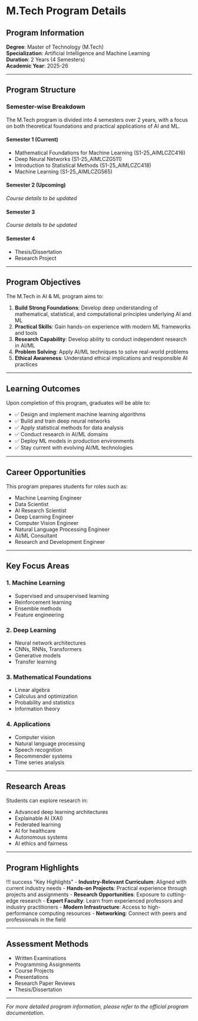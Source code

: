 # M.Tech Program Details

## Program Information

**Degree**: Master of Technology (M.Tech)  
**Specialization**: Artificial Intelligence and Machine Learning  
**Duration**: 2 Years (4 Semesters)  
**Academic Year**: 2025-26

---

## Program Structure

### Semester-wise Breakdown

The M.Tech program is divided into 4 semesters over 2 years, with a focus on both theoretical foundations and practical applications of AI and ML.

#### **Semester 1** (Current)
- Mathematical Foundations for Machine Learning (S1-25_AIMLCZC416)
- Deep Neural Networks (S1-25_AIMLCZG511)
- Introduction to Statistical Methods (S1-25_AIMLCZC418)
- Machine Learning (S1-25_AIMLCZG565)

#### **Semester 2** (Upcoming)
*Course details to be updated*

#### **Semester 3**
*Course details to be updated*

#### **Semester 4**
- Thesis/Dissertation
- Research Project

---

## Program Objectives

The M.Tech in AI & ML program aims to:

1. **Build Strong Foundations**: Develop deep understanding of mathematical, statistical, and computational principles underlying AI and ML
2. **Practical Skills**: Gain hands-on experience with modern ML frameworks and tools
3. **Research Capability**: Develop ability to conduct independent research in AI/ML
4. **Problem Solving**: Apply AI/ML techniques to solve real-world problems
5. **Ethical Awareness**: Understand ethical implications and responsible AI practices

---

## Learning Outcomes

Upon completion of this program, graduates will be able to:

- ✅ Design and implement machine learning algorithms
- ✅ Build and train deep neural networks
- ✅ Apply statistical methods for data analysis
- ✅ Conduct research in AI/ML domains
- ✅ Deploy ML models in production environments
- ✅ Stay current with evolving AI/ML technologies

---

## Career Opportunities

This program prepares students for roles such as:

- Machine Learning Engineer
- Data Scientist
- AI Research Scientist
- Deep Learning Engineer
- Computer Vision Engineer
- Natural Language Processing Engineer
- AI/ML Consultant
- Research and Development Engineer

---

## Key Focus Areas

### 1. **Machine Learning**
- Supervised and unsupervised learning
- Reinforcement learning
- Ensemble methods
- Feature engineering

### 2. **Deep Learning**
- Neural network architectures
- CNNs, RNNs, Transformers
- Generative models
- Transfer learning

### 3. **Mathematical Foundations**
- Linear algebra
- Calculus and optimization
- Probability and statistics
- Information theory

### 4. **Applications**
- Computer vision
- Natural language processing
- Speech recognition
- Recommender systems
- Time series analysis

---

## Research Areas

Students can explore research in:

- Advanced deep learning architectures
- Explainable AI (XAI)
- Federated learning
- AI for healthcare
- Autonomous systems
- AI ethics and fairness

---

## Program Highlights

!!! success "Key Highlights"
    - **Industry-Relevant Curriculum**: Aligned with current industry needs
    - **Hands-on Projects**: Practical experience through projects and assignments
    - **Research Opportunities**: Exposure to cutting-edge research
    - **Expert Faculty**: Learn from experienced professors and industry practitioners
    - **Modern Infrastructure**: Access to high-performance computing resources
    - **Networking**: Connect with peers and professionals in the field

---

## Assessment Methods

- Written Examinations
- Programming Assignments
- Course Projects
- Presentations
- Research Paper Reviews
- Thesis/Dissertation

---

*For more detailed program information, please refer to the official program documentation.*
